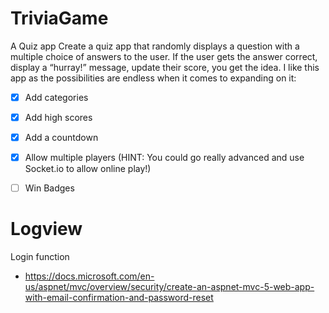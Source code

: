 # TriviaGame

A Quiz app
Create a quiz app that randomly displays a question with a multiple choice of answers to the user. If the user gets the answer correct, display a “hurray!” message, update their score, you get the idea. I like this app as the possibilities are endless when it comes to expanding on it:


- [x] Add categories
- [x] Add high scores
- [x] Add a countdown
- [x] Allow multiple players (HINT: You could go really advanced and use Socket.io to allow online play!)
- [ ] Win Badges


# Logview
Login function
- https://docs.microsoft.com/en-us/aspnet/mvc/overview/security/create-an-aspnet-mvc-5-web-app-with-email-confirmation-and-password-reset
